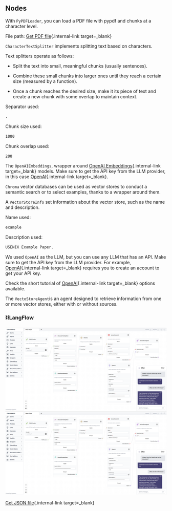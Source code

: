 ## Nodes

With `PyPDFLoader`, you can load a PDF file with pypdf and chunks at a character level.

File path: [Get PDF file](data/example.pdf){.internal-link target=_blank}


`CharacterTextSplitter` implements splitting text based on characters. 

Text splitters operate as follows:

- Split the text into small, meaningful chunks (usually sentences).

- Combine these small chunks into larger ones until they reach a certain size (measured by a function).

- Once a chunk reaches the desired size, make it its piece of text and create a new chunk with some overlap to maintain context.

Separator used:
``` txt
.
```

Chunk size used:
``` txt
1000
```

Chunk overlap used:
``` txt
200
```

The `OpenAIEmbeddings`, wrapper around [OpenAI Embeddings](https://platform.openai.com/docs/guides/embeddings/what-are-embeddings){.internal-link target=_blank} models. Make sure to get the API key from the LLM provider, in this case [OpenAI](https://platform.openai.com/account/api-keys){.internal-link target=_blank}.

`Chroma` vector databases can be used as vector stores to conduct a semantic search or to select examples, thanks to a wrapper around them.

A `VectorStoreInfo` set information about the vector store, such as the name and description.

Name used:
``` txt
example
```
Description used:
``` txt
USENIX Example Paper.
```

We used `OpenAI` as the LLM, but you can use any LLM that has an API. Make sure to get the API key from the LLM provider. For example, [OpenAI](https://platform.openai.com/account/api-keys){.internal-link target=_blank} requires you to create an account to get your API key.

Check the short tutorial of [OpenAI](llms.md){.internal-link target=_blank} options available.



The `VectoStoreAgent`is an agent designed to retrieve information from one or more vector stores, either with or without sources.

### ⛓️LangFlow

![Description](img/py-pdf-loader.png#only-dark)
![Description](img/py-pdf-loader.png#only-light)

[Get JSON file](data/Py-pdf-loader.json){.internal-link target=_blank}